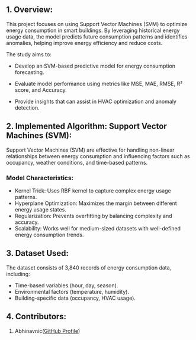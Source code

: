 ## __1. Overview:__
This project focuses on using Support Vector Machines (SVM) to optimize energy consumption in smart buildings. By leveraging historical energy usage data, the model predicts future consumption patterns and identifies anomalies, helping improve energy efficiency and reduce costs.

The study aims to:

- Develop an SVM-based predictive model for energy consumption forecasting.

- Evaluate model performance using metrics like MSE, MAE, RMSE, R² score, and Accuracy.

- Provide insights that can assist in HVAC optimization and anomaly detection.

## __2. Implemented Algorithm: Support Vector Machines (SVM):__
Support Vector Machines (SVM) are effective for handling non-linear relationships between energy consumption and influencing factors such as occupancy, weather conditions, and time-based patterns.

### Model Characteristics:
- Kernel Trick: Uses RBF kernel to capture complex energy usage patterns.
- Hyperplane Optimization: Maximizes the margin between different energy usage states.
- Regularization: Prevents overfitting by balancing complexity and accuracy.
- Scalability: Works well for medium-sized datasets with well-defined energy consumption trends.

## __3. Dataset Used:__
The dataset consists of 3,840 records of energy consumption data, including:

- Time-based variables (hour, day, season).
- Environmental factors (temperature, humidity).
- Building-specific data (occupancy, HVAC usage).

## __4. Contributors:__
1. Abhinavnic([GitHub Profile](https://pages.github.com/](https://github.com/Abhinavnic)))
